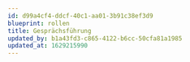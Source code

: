 ```yaml
---
id: d99a4cf4-ddcf-40c1-aa01-3b91c38ef3d9
blueprint: rollen
title: Gesprächsführung
updated_by: b1a43fd3-c865-4122-b6cc-50cfa81a1985
updated_at: 1629215990
---
```

